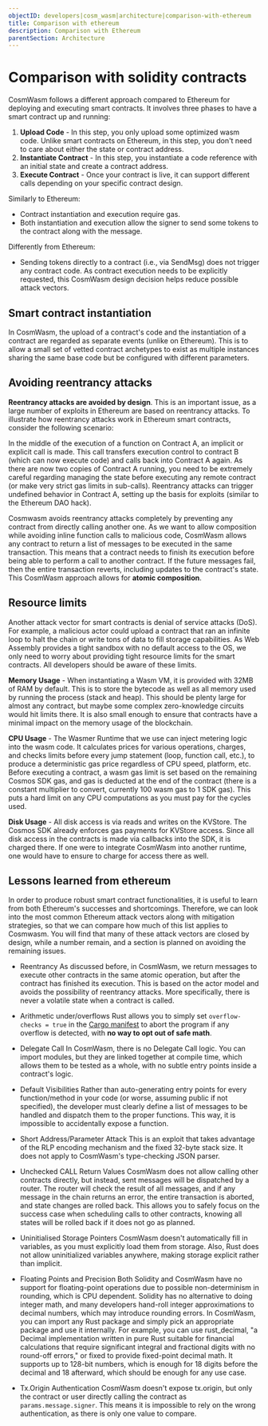 ```yaml
---
objectID: developers|cosm_wasm|architecture|comparison-with-ethereum
title: Comparison with ethereum
description: Comparison with Ethereum
parentSection: Architecture
---
```


# Comparison with solidity contracts
CosmWasm follows a different approach compared to Ethereum for deploying and executing smart contracts. It involves three phases to have a smart contract up and running:

1. **Upload Code** - In this step, you only upload some optimized wasm code. Unlike smart contracts on Ethereum, in this step, you don't need to care about either the state or contract address.
2. **Instantiate Contract** - In this step, you instantiate a code reference with an initial state and create a contract address.
3. **Execute Contract** - Once your contract is live, it can support different calls depending on your specific contract design.

Similarly to Ethereum:
- Contract instantiation and execution require gas.
- Both instantiation and execution allow the signer to send some tokens to the contract along with the message.

Differently from Ethereum:
- Sending tokens directly to a contract (i.e., via SendMsg) does not trigger any contract code. As contract execution needs to be explicitly requested, this CosmWasm design decision helps reduce possible attack vectors.


## Smart contract instantiation
In CosmWasm, the upload of a contract's code and the instantiation of a contract are regarded as separate events (unlike on Ethereum). This is to allow a small set of vetted contract archetypes to exist as multiple instances sharing the same base code but be configured with different parameters.

## Avoiding reentrancy attacks
**Reentrancy attacks are avoided by design**. This is an important issue, as a large number of exploits in Ethereum are based on reentrancy attacks. To illustrate how reentrancy attacks work in Ethereum smart contracts, consider the following scenario:

In the middle of the execution of a function on Contract A, an implicit or explicit call is made. This call transfers execution control to contract B (which can now execute code) and calls back into Contract A again. As there are now two copies of Contract A running, you need to be extremely careful regarding managing the state before executing any remote contract (or make very strict gas limits in sub-calls). Reentrancy attacks can trigger undefined behavior in Contract A, setting up the basis for exploits (similar to the Ethereum DAO hack).

Cosmwasm avoids reentrancy attacks completely by preventing any contract from directly calling another one. As we want to allow composition while avoiding inline function calls to malicious code, CosmWasm allows any contract to return a list of messages to be executed in the same transaction. This means that a contract needs to finish its execution before being able to perform a call to another contract. If the future messages fail, then the entire transaction reverts, including updates to the contract's state. This CosmWasm approach allows for **atomic composition**.

## Resource limits
Another attack vector for smart contracts is denial of service attacks (DoS). For example, a malicious actor could upload a contract that ran an infinite loop to halt the chain or write tons of data to fill storage capabilities. As Web Assembly provides a tight sandbox with no default access to the OS, we only need to worry about providing tight resource limits for the smart contracts. All developers should be aware of these limits.

**Memory Usage** - When instantiating a Wasm VM, it is provided with 32MB of RAM by default. This is to store the bytecode as well as all memory used by running the process (stack and heap). This should be plenty large for almost any contract, but maybe some complex zero-knowledge circuits would hit limits there. It is also small enough to ensure that contracts have a minimal impact on the memory usage of the blockchain.

**CPU Usage** - The Wasmer Runtime that we use can inject metering logic into the wasm code. It calculates prices for various operations, charges, and checks limits before every jump statement (loop, function call, etc.), to produce a deterministic gas price regardless of CPU speed, platform, etc. Before executing a contract, a wasm gas limit is set based on the remaining Cosmos SDK gas, and gas is deducted at the end of the contract (there is a constant multiplier to convert, currently 100 wasm gas to 1 SDK gas). This puts a hard limit on any CPU computations as you must pay for the cycles used.

**Disk Usage** - All disk access is via reads and writes on the KVStore. The Cosmos SDK already enforces gas payments for KVStore access. Since all disk access in the contracts is made via callbacks into the SDK, it is charged there. If one were to integrate CosmWasm into another runtime, one would have to ensure to charge for access there as well.

## Lessons learned from ethereum
In order to produce robust smart contract functionalities, it is useful to learn from both Ethereum's successes and shortcomings. Therefore, we can look into the most common Ethereum attack vectors along with mitigation strategies, so that we can compare how much of this list applies to Cosmwasm. You will find that many of these attack vectors are closed by design, while a number remain, and a section is planned on avoiding the remaining issues.

- Reentrancy
As discussed before, in CosmWasm, we return messages to execute other contracts in the same atomic operation, but after the contract has finished its execution. This is based on the actor model and avoids the possibility of reentrancy attacks. More specifically, there is never a volatile state when a contract is called.

- Arithmetic under/overflows
Rust allows you to simply set `overflow-checks = true` in the <a href="https://doc.rust-lang.org/cargo/reference/manifest.html#the-profile-sections" target="_blank">Cargo manifest</a> to abort the program if any overflow is detected, with **no way to opt out of safe math**.

- Delegate Call
In CosmWasm, there is no Delegate Call logic. You can import modules, but they are linked together at compile time, which allows them to be tested as a whole, with no subtle entry points inside a contract's logic.

- Default Visibilities
Rather than auto-generating entry points for every function/method in your code (or worse, assuming public if not specified), the developer must clearly define a list of messages to be handled and dispatch them to the proper functions. This way, it is impossible to accidentally expose a function.

- Short Address/Parameter Attack
This is an exploit that takes advantage of the RLP encoding mechanism and the fixed 32-byte stack size. It does not apply to CosmWasm's type-checking JSON parser.

- Unchecked CALL Return Values
CosmWasm does not allow calling other contracts directly, but instead, sent messages will be dispatched by a router. The router will check the result of all messages, and if any message in the chain returns an error, the entire transaction is aborted, and state changes are rolled back. This allows you to safely focus on the success case when scheduling calls to other contracts, knowing all states will be rolled back if it does not go as planned.

- Uninitialised Storage Pointers
CosmWasm doesn't automatically fill in variables, as you must explicitly load them from storage. Also, Rust does not allow uninitialized variables anywhere, making storage explicit rather than implicit.

- Floating Points and Precision
Both Solidity and CosmWasm have no support for floating-point operations due to possible non-determinism in rounding, which is CPU dependent. Solidity has no alternative to doing integer math, and many developers hand-roll integer approximations to decimal numbers, which may introduce rounding errors. In CosmWasm, you can import any Rust package and simply pick an appropriate package and use it internally. For example, you can use rust_decimal, "a Decimal implementation written in pure Rust suitable for financial calculations that require significant integral and fractional digits with no round-off errors," or fixed to provide fixed-point decimal math. It supports up to 128-bit numbers, which is enough for 18 digits before the decimal and 18 afterward, which should be enough for any use case.

- Tx.Origin Authentication
CosmWasm doesn't expose tx.origin, but only the contract or user directly calling the contract as `params.message.signer`. This means it is impossible to rely on the wrong authentication, as there is only one value to compare.